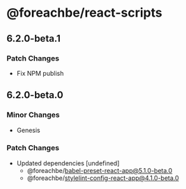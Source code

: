 # @foreachbe/react-scripts

## 6.2.0-beta.1

### Patch Changes

- Fix NPM publish

## 6.2.0-beta.0

### Minor Changes

- Genesis

### Patch Changes

- Updated dependencies [undefined]
  - @foreachbe/babel-preset-react-app@5.1.0-beta.0
  - @foreachbe/stylelint-config-react-app@4.1.0-beta.0
